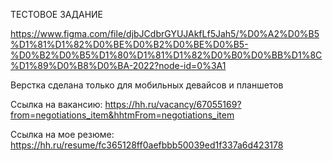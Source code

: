ТЕСТОВОЕ ЗАДАНИЕ

https://www.figma.com/file/djbJCdbrGYUJAkfLf5Jah5/%D0%A2%D0%B5%D1%81%D1%82%D0%BE%D0%B2%D0%BE%D0%B5-%D0%B2%D0%B5%D1%80%D1%81%D1%82%D0%B0%D0%BB%D1%8C%D1%89%D0%B8%D0%BA-2022?node-id=0%3A1

Верстка сделана только для мобильных девайсов и планшетов

Ссылка на вакансию:
https://hh.ru/vacancy/67055169?from=negotiations_item&hhtmFrom=negotiations_item

Ссылка на мое резюме:
https://hh.ru/resume/fc365128ff0aefbbb50039ed1f337a6d423178